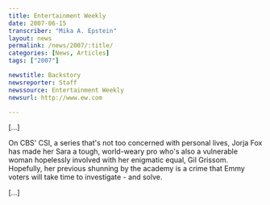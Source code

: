 ```yaml
---
title: Entertainment Weekly
date: 2007-06-15
transcriber: "Mika A. Epstein"
layout: news
permalink: /news/2007/:title/
categories: [News, Articles]
tags: ["2007"]

newstitle: Backstory
newsreporter: Staff
newssource: Entertainment Weekly
newsurl: http://www.ew.com

---
```

[...]

On CBS' CSI, a series that's not too concerned with personal lives, Jorja Fox has made her Sara a tough, world-weary pro who's also a vulnerable woman hopelessly involved with her enigmatic equal, Gil Grissom. Hopefully, her previous shunning by the academy is a crime that Emmy voters will take time to investigate - and solve.

[...]
